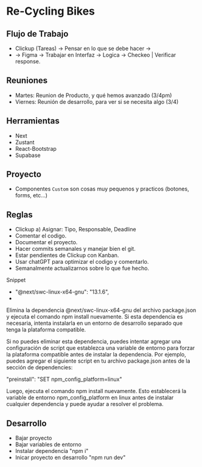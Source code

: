 # Re-Cycling Bikes

## Flujo de Trabajo

- Clickup (Tareas) -> Pensar en lo que se debe hacer ->
- -> Figma -> Trabajar en Interfaz -> Logica -> Checkeo | Verificar response.

## Reuniones

- Martes: Reunion de Producto, y qué hemos avanzado (3/4pm)
- Viernes: Reunión de desarrollo, para ver si se necesita algo (3/4)

## Herramientas

- Next
- Zustant
- React-Bootstrap
- Supabase

## Proyecto

- Componentes `Custom` son cosas muy pequenos y practicos (botones, forms, etc...)

## Reglas

- Clickup
  a) Asignar: Tipo, Responsable, Deadline
- Comentar el codigo.
- Documentar el proyecto.
- Hacer commits semanales y manejar bien el git.
- Estar pendientes de Clickup con Kanban.
- Usar chatGPT para optimizar el codigo y comentarlo.
- Semanalmente actualizarnos sobre lo que fue hecho.

Snippet

- "@next/swc-linux-x64-gnu": "13.1.6",
-

Elimina la dependencia @next/swc-linux-x64-gnu del archivo package.json y ejecuta el comando npm install nuevamente. Si esta dependencia es necesaria, intenta instalarla en un entorno de desarrollo separado que tenga la plataforma compatible.

Si no puedes eliminar esta dependencia, puedes intentar agregar una configuración de script que establezca una variable de entorno para forzar la plataforma compatible antes de instalar la dependencia. Por ejemplo, puedes agregar el siguiente script en tu archivo package.json antes de la sección de dependencies:

"preinstall": "SET npm_config_platform=linux"

Luego, ejecuta el comando npm install nuevamente. Esto establecerá la variable de entorno npm_config_platform en linux antes de instalar cualquier dependencia y puede ayudar a resolver el problema.

## Desarrollo

- Bajar proyecto
- Bajar variables de entorno
- Instalar dependencia "npm i"
- Inicar proyecto en desarrollo "npm run dev"

